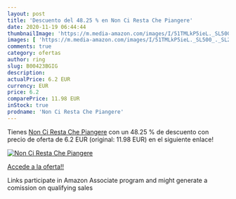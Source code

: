 ```yaml
---
layout: post
title: 'Descuento del 48.25 % en Non Ci Resta Che Piangere'
date: 2020-11-19 06:44:44
thumbnailImage: 'https://m.media-amazon.com/images/I/51TMLkP5ieL._SL500_._SL200_.jpg'
images: [ 'https://m.media-amazon.com/images/I/51TMLkP5ieL._SL500_._SL200_.jpg' ]
comments: true
category: ofertas
author: ring
slug: B00423BGIG
description:
actualPrice: 6.2 EUR
currency: EUR
price: 6.2
comparePrice: 11.98 EUR
inStock: true
prodname: 'Non Ci Resta Che Piangere'
---
```


Tienes [Non Ci Resta Che Piangere](https://www.amazon.it/dp/B00423BGIG/?tag=tolees00-21) con un 48.25 % de descuento con precio de oferta de 6.2 EUR (original: 11.98 EUR) en el siguiente enlace!

[![Non Ci Resta Che Piangere](https://m.media-amazon.com/images/I/51TMLkP5ieL._SL500_._SL200_.jpg)](https://www.amazon.it/dp/B00423BGIG/?tag=tolees00-21)

[Accede a la oferta!!](https://www.amazon.it/dp/B00423BGIG/?tag=tolees00-21)

Links participate in Amazon Associate program and might generate a comission on qualifying sales


